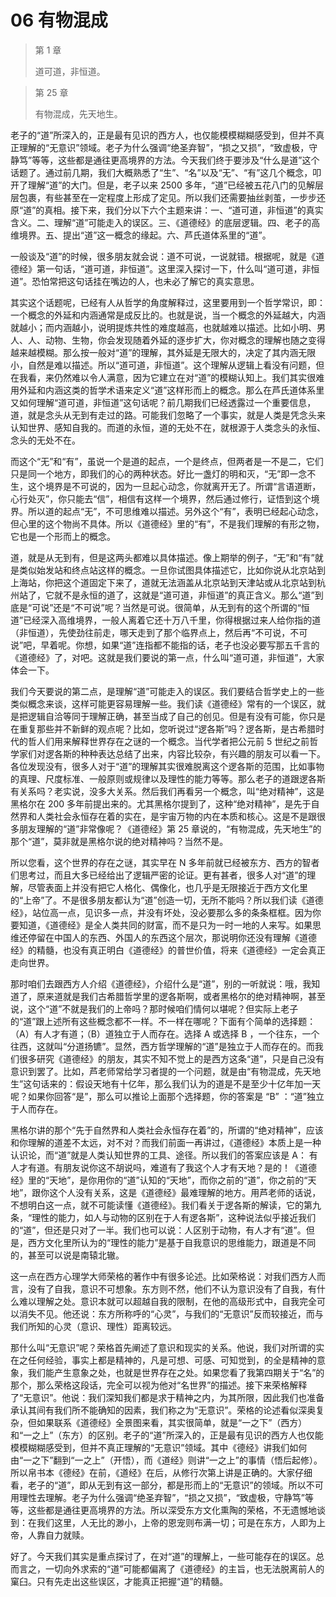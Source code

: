 # 06 有物混成

> 第 1 章
>
> 道可道，非恒道。

> 第 25 章
>
> 有物混成，先天地生。

老子的“道”所深入的，正是最有见识的西方人，也仅能模模糊糊感受到，但并不真正理解的“无意识”领域。老子为什么强调“绝圣弃智”，“损之又损”，“致虚极，守静笃”等等，这些都是通往更高境界的方法。今天我们终于要涉及“什么是道”这个话题了。通过前几期，我们大概熟悉了“生”、“名”以及“无”、“有”这几个概念，叩开了理解“道”的大门。但是，老子以来 2500 多年，“道”已经被五花八门的见解层层包裹，有些甚至在一定程度上形成了定见。所以我们还需要抽丝剥茧，一步步还原“道”的真相。接下来，我们分以下六个主题来讲：一、“道可道，非恒道”的真实含义。二、理解“道”可能走入的误区。三、《道德经》的底层逻辑。四、老子的高维境界。五、提出“道”这一概念的缘起。六、芦氏道体系里的“道”。

一般谈及“道”的时候，很多朋友就会说：道不可说，一说就错。根据呢，就是《道德经》第一句话，“道可道，非恒道”。这里深入探讨一下，什么叫“道可道，非恒道”。恐怕常把这句话挂在嘴边的人，也未必了解它的真实意思。

其实这个话题呢，已经有人从哲学的角度解释过，这里要用到一个哲学常识，即：一个概念的外延和内涵通常是成反比的。也就是说，当一个概念的外延越大，内涵就越小；而内涵越小，说明提炼共性的难度越高，也就越难以描述。比如小明、男人、人、动物、生物，你会发现随着外延的逐步扩大，你对概念的理解也随之变得越来越模糊。那么按一般对“道”的理解，其外延是无限大的，决定了其内涵无限小，自然是难以描述。所以“道可道，非恒道”。这个理解从逻辑上看没有问题，但在我看，来仍然难以令人满意，因为它建立在对“道”的模糊认知上。我们其实很难用外延和内涵这类的哲学术语来定义“道”这样形而上的概念。那么在芦氏道体系里又如何理解“道可道，非恒道”这句话呢？前几期我们已经透露过一个重要信息，道，就是念头从无到有走过的路。可能我们忽略了一个事实，就是人类是凭念头来认知世界、感知自我的。而道的永恒，道的无处不在，就根源于人类念头的永恒、念头的无处不在。

而这个“无”和“有”，虽说一个是道的起点，一个是终点，但两者是一不是二，它们只是同一个地方，即我们的心的两种状态。好比一盏灯的明和灭，“无”即一念不生，这个境界是不可说的，因为一旦起心动念，你就离开无了。所谓“言语道断，心行处灭”，你只能去“信”，相信有这样一个境界，然后通过修行，证悟到这个境界。所以道的起点“无”，不可思维难以描述。另外这个“有”，表明已经起心动念，但心里的这个物尚不具体。所以《道德经》里的“有”，不是我们理解的有形之物，它也是一个形而上的概念。

道，就是从无到有，但是这两头都难以具体描述。像上期举的例子，“无”和“有”就是类似始发站和终点站这样的概念。一旦你试图具体描述它，比如你说从北京站到上海站，你把这个道固定下来了，道就无法涵盖从北京站到天津站或从北京站到杭州站了，它就不是永恒的道了，这就是“道可道，非恒道”的真正含义。那么“道”到底是“可说”还是“不可说”呢？当然是可说。很简单，从无到有的这个所谓的“恒道”已经深入高维境界，一般人离着它还十万八千里，你得根据过来人给你指的道（非恒道），先使劲往前走，哪天走到了那个临界点上，然后再“不可说，不可说”吧，早着呢。你想，如果“道”连指都不能指的话，老子也没必要写那五千言的《道德经》了，对吧。这就是我们要说的第一点，什么叫“道可道，非恒道”，大家体会一下。

我们今天要说的第二点，是理解“道”可能走入的误区。我们要结合哲学史上的一些类似概念来谈，这样可能更容易理解一些。我们读《道德经》常有的一个误区，就是把逻辑自洽等同于理解正确，甚至当成了自己的创见。但是有没有可能，你只是在重复那些并不新鲜的观点呢？比如，您听说过“逻各斯”吗？逻各斯，是古希腊时代的哲人们用来解释世界存在之谜的一个概念。当代学者把公元前 5 世纪之前哲学家们对逻各斯的种种表达总结了出来，内容比较杂，有兴趣的朋友可以看一下。各位发现没有，很多人对于“道”的理解其实很难脱离这个逻各斯的范围，比如事物的真理、尺度标准、一般原则或规律以及理性的能力等等。那么老子的道跟逻各斯有关系吗？老实说，没多大关系。然后我们再看另一个概念，叫“绝对精神”，这是黑格尔在 200 多年前提出来的。尤其黑格尔提到了，这种“绝对精神”，是先于自然界和人类社会永恒存在着的实在，是宇宙万物的内在本质和核心。这是不是跟很多朋友理解的“道”非常像呢？《道德经》第 25 章说的，“有物混成，先天地生”的那个“道”，莫非就是黑格尔说的绝对精神吗？当然不是。

所以您看，这个世界的存在之谜，其实早在 N 多年前就已经被东方、西方的智者们思考过，而且大多已经给出了逻辑严密的论证。更有甚者，很多人对“道”的理解，尽管表面上并没有把它人格化、偶像化，也几乎是无限接近于西方文化里的“上帝”了。不是很多朋友都认为“道”创造一切，无所不能吗？所以我们读《道德经》，站位高一点，见识多一点，并没有坏处，没必要那么多的条条框框。因为你要知道，《道德经》是全人类共同的财富，而不是只为一时一地的人来写。如果思维还停留在中国人的东西、外国人的东西这个层次，那说明你还没有理解《道德经》的精髓，也没有真正明白《道德经》的普世价值，将来《道德经》一定会真正走向世界。

那时咱们去跟西方人介绍《道德经》，介绍什么是“道”，别的一听就说：哦，我知道了，原来道就是我们古希腊哲学里的逻各斯啊，或者黑格尔的绝对精神啊，甚至说，这个“道”不就是我们的上帝吗？那时候咱们情何以堪呢？但实际上老子的“道”跟上述所有这些概念都不一样。不一样在哪呢？下面有个简单的选择题：（A）有人才有道；（B）道独立于人而存在。选择 A 或选择 B ，一个往东，一个往西，这就叫“分道扬镳”。显然，西方哲学理解的“道”是独立于人而存在的。而我们很多研究《道德经》的朋友，其实不知不觉上的是西方这条“道”，只是自己没有意识到罢了。比如，芦老师常给学习者提的一个问题，就是由“有物混成，先天地生”这句话来的：假设天地有十亿年，那么我们认为的道是不是至少十亿年加一天呢？如果你回答“是”，那么可以推论上面那个选择题，你的答案是 “B” ：“道”独立于人而存在。

黑格尔讲的那个“先于自然界和人类社会永恒存在着”的，所谓的“绝对精神”，应该和你理解的道差不太远，对不对？而我们前面一再讲过，《道德经》本质上是一种认识论，而“道”就是人类认知世界的工具、途径。所以我们的答案应该是 A： 有人才有道。有朋友说你这不胡说吗，难道有了我这个人才有天地？是的！《道德经》里的“天地”，是你用你的“道”认知的“天地”，而你之前的“道”，你之前的“天地”，跟你这个人没有关系，这是《道德经》最难理解的地方。用芦老师的话说，不想明白这一点，就不可能读懂《道德经》。我们看关于逻各斯的解读，它的第九条，“理性的能力，如人与动物的区别在于人有逻各斯”，这种说法似乎接近我们的“道”，但还是只对了一半。我们也可以说：人区别于动物，有人才有“道”。但是，西方文化里所认为的“理性的能力”是基于自我意识的思维能力，跟道是不同的，甚至可以说是南辕北辙。

这一点在西方心理学大师荣格的著作中有很多论述。比如荣格说：对我们西方人而言，没有了自我，意识不可想象。东方则不然，他们不认为意识没有了自我，有什么难以理解之处。意识本就可以超越自我的限制，在他的高级形式中，自我完全可以消失不见。他还说：东方所称呼的“心灵”，与我们的“无意识”反而较接近，而与我们所知的心灵（意识、理性）距离较远。

那什么叫“无意识”呢？荣格首先阐述了意识和现实的关系。他说，我们对所谓的实在之任何经验，事实上都是精神的，凡是可想、可感、可知觉到，的全是精神的意象，我们能产生意象之处，也就是世界存在之处。如果您看了我第四期关于“名”的那个，那么荣格这段话，完全可以视为他对“名世界”的描述。接下来荣格解释了“无意识”。他说：我们深知我们都是求于精神之内，为其所限，因此我们也准备承认其间有我们所不能确知的因素，我们称之为“无意识”。荣格的论述看似深奥复杂，但如果联系《道德经》全景图来看，其实很简单，就是“一之下”（西方）和“一之上”（东方）的区别。老子的“道”所深入的，正是最有见识的西方人也仅能模模糊糊感受到，但并不真正理解的“无意识”领域。其中《德经》讲我们如何由“一之下”翻到“一之上”（开悟），而《道经》则讲“一之上”的事情（悟后起修）。所以帛书本《德经》在前，《道经》在后，从修行次第上讲是正确的。大家仔细看，老子的“道”，即从无到有这一部分，都是形而上的“无意识”的领域。所以不可用理性去理解。老子为什么强调“绝圣弃智”，“损之又损”，“致虚极，守静笃”等等，这些都是通往更高境界的方法。所以深受东方文化熏陶的荣格，不无遗憾地谈到：在我们这里，人无比的渺小，上帝的恩宠则布满一切；可是在东方，人即为上帝，人靠自力就赎。

好了。今天我们其实是重点探讨了，在对“道”的理解上，一些可能存在的误区。总而言之，一切向外求索的“道”可能都偏离了《道德经》的主旨，也无法脱离前人的窠臼。只有先走出这些误区，才能真正把握“道”的精髓。
